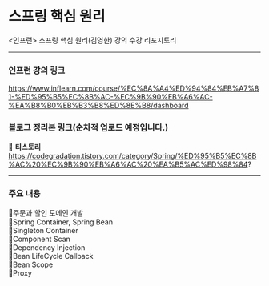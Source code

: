 # 스프링 핵심 원리
&lt;인프런> 스프링 핵심 원리(김영한) 강의 수강 리포지토리 <br>

----
### 인프런 강의 링크
https://www.inflearn.com/course/%EC%8A%A4%ED%94%84%EB%A7%81-%ED%95%B5%EC%8B%AC-%EC%9B%90%EB%A6%AC-%EA%B8%B0%EB%B3%B8%ED%8E%B8/dashboard

### 블로그 정리본 링크(순차적 업로드 예정입니다.)
🚀 **티스토리**
https://codegradation.tistory.com/category/Spring/%ED%95%B5%EC%8B%AC%20%EC%9B%90%EB%A6%AC%20%EA%B5%AC%ED%98%84?
<br>

----
### 주요 내용
📮주문과 할인 도메인 개발 <br>
📮Spring Container, Spring Bean <br>
📮Singleton Container <br>
📮Component Scan <br>
📮Dependency Injection <br>
📮Bean LifeCycle Callback <br>
📮Bean Scope <br>
📮Proxy <br>
